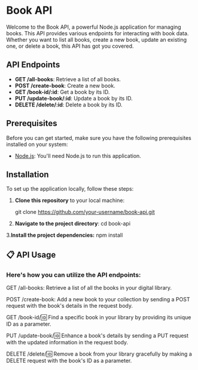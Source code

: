 # Book API

Welcome to the Book API, a powerful Node.js application for managing books. This API provides various endpoints for interacting with book data. Whether you want to list all books, create a new book, update an existing one, or delete a book, this API has got you covered.

## API Endpoints

- **GET /all-books**: Retrieve a list of all books.
- **POST /create-book**: Create a new book.
- **GET /book-id/:id**: Get a book by its ID.
- **PUT /update-book/:id**: Update a book by its ID.
- **DELETE /delete/:id**: Delete a book by its ID.

## Prerequisites

Before you can get started, make sure you have the following prerequisites installed on your system:

- [Node.js](https://nodejs.org/): You'll need Node.js to run this application.

## Installation

To set up the application locally, follow these steps:

1. **Clone this repository** to your local machine:

   git clone https://github.com/your-username/book-api.git

2. **Navigate to the project directory**:
   cd book-api
   
3.**Install the project dependencies:**
   npm install

   

## 📋 API Usage
### Here's how you can utilize the API endpoints:

GET /all-books: Retrieve a list of all the books in your digital library.

POST /create-book: Add a new book to your collection by sending a POST request with the book's details in the request body.

GET /book-id/:id: Find a specific book in your library by providing its unique ID as a parameter.

PUT /update-book/:id: Enhance a book's details by sending a PUT request with the updated information in the request body.

DELETE /delete/:id: Remove a book from your library gracefully by making a DELETE request with the book's ID as a parameter.
